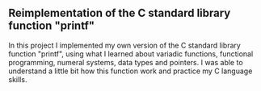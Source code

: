 ## Reimplementation of the C standard library function "printf"
In this project I implemented my own version of the C standard library function "printf", using what I learned about variadic functions, functional programming, numeral systems, data types and pointers. I was able to understand a little bit how this function work and practice my C language skills.
